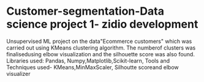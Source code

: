 # Customer-segmentation-Data science project 1- zidio development
Unsupervised ML project on the data"Ecommerce customers" which was carried out using KMeans clustering algorithm. The numberof clusters was finalisedusing elbow visualization and the silhouette score was also found. Libraries used: Pandas, Numpy,Matplotlib,Scikit-learn, Tools and Techniques used- KMeans,MinMaxScaler, Silhoutte scoreand elbow visualizer
